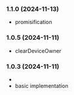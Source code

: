 ### 1.1.0 (2024-11-13)

* promisification

### 1.0.5 (2024-11-11)

* clearDeviceOwner

### 1.0.3 (2024-11-11)
* 
* basic implementation
